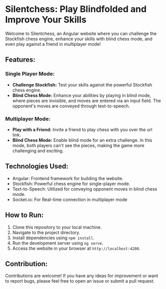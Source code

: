 # Silentchess: Play Blindfolded and Improve Your Skills

Welcome to Silentchess, an Angular website where you can challenge the Stockfish chess engine, enhance your skills with blind chess mode, and even play against a friend in multiplayer mode!

## Features:

### Single Player Mode:
- **Challenge Stockfish:** Test your skills against the powerful Stockfish chess engine.
- **Blind Chess Mode:** Enhance your abilities by playing in blind mode, where pieces are invisible, and moves are entered via an input field. The opponent's moves are conveyed through text-to-speech.

### Multiplayer Mode:
- **Play with a Friend:** Invite a friend to play chess with you over the url link.
- **Blind Chess Mode:** Enable blind mode for an extra challenge. In this mode, both players can't see the pieces, making the game more challenging and exciting.

## Technologies Used:
- Angular: Frontend framework for building the website.
- Stockfish: Powerful chess engine for single-player mode.
- Text-to-Speech: Utilized for conveying opponent moves in blind chess mode.
- Socket.io: For Real-time connection in multiplayer mode

## How to Run:
1. Clone this repository to your local machine.
2. Navigate to the project directory.
3. Install dependencies using `npm install`.
4. Run the development server using `ng serve`.
5. Access the website in your browser at `http://localhost:4200`.

## Contribution:
Contributions are welcome! If you have any ideas for improvement or want to report bugs, please feel free to open an issue or submit a pull request.
